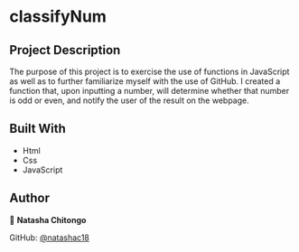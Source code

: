# classifyNum
## Project Description

The purpose of this project is to exercise the use of functions in JavaScript as well as to further familiarize myself with the use of GitHub. I created a function that, upon inputting a number, will determine whether that number is odd or even, and notify the user of the result on the webpage.  

## Built With

- Html
- Css
- JavaScript

## Author

:bust_in_silhouette: **Natasha Chitongo** 

GitHub: [@natashac18](https://github.com/natashac18)


